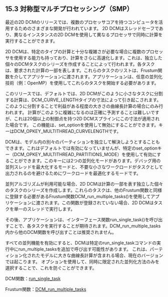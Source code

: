 ## 15.3 対称型マルチプロセッシング（SMP）

最近の2D DCMのリリースでは、複数のプロセッサコアを持つコンピュータを活用するためのさまざまな開発が行われています。
2D DCMはスレッドセーフであり、異なるインスタンスの2D DCMを使用して異なるプロセッサで同時に計算を実行することができます。

2D DCMは、特定のタイプの計算と十分な複雑さが必要な場合に複数のプロセッサを使用する能力も持っており、計算をさらに高速化します。これは、独立した個々のDCMタスクのシリーズを作成することによって行われます。各タスクは、要求された計算の一部を表します。これらのタスクのリストは、Frustum関数を介してアプリケーションに渡されます。アプリケーションは、任意の並列化技術（例：OpenMP）を使用してこれらのタスクを開始する必要があります。

このリリースでは、デフォルトでは、2D DCMがこのように小さなタスクに分割する計算は、DCM\_CURVE\_LENGTHタイプの寸法によって引き起こされます。
このように分割することで利益がある程度の大きさの曲線長計算の場合にのみ行われます。
計算がこのように複雑になるのは正確に予測することは難しいですが、これは20個以上の制御点を持つ2D DCMスプラインにこの寸法が適用された場合です。
この機能は、set\_optionを使用して無効にすることができます。キーはDCM\_OPKEY\_MULTITHREAD\_CURVELENGTHです。

DCMは、モデル内の別々のパーティションを独立して解決しようとすることもできます。これはデフォルトでは有効になっていませんが、特定のset\_optionキー（DCM\_OPKEY\_MULTITHREAD\_PARTITIONS\_MODE）を使用して有効にすることができます。このキーには2つの並列化モードがあります。デバッグ用の並列スレッドを最大化するモードと、不要な小さなワークロードがタスクとして出力されるのを避けるためにワークロードを最適化するモードです。

並列アルゴリズムが利用可能な場合、2D DCMは計算の一部を表す独立した個々のタスクのシリーズを作成します。これらのタスクは、他のFrustum関数と同様に登録する必要があるFrustum関数DCM\_run\_multiple\_tasks()を使用してアプリケーションに渡されます。この関数が登録されていない場合、2D DCMはタスクを単一のスレッドで実行します。

その後、アプリケーションは、インターフェース関数run\_single\_task()を呼び出すことで、各タスクを実行することが期待されます。DCM\_run\_multiple\_tasks内から他のDCM関数を呼び出すことは推奨されません。

すべての並列機能を有効にすると、DCMは特定のrun\_single\_taskコマンドの実行中にrun\_multiple\_tasksを追加で呼び出す可能性があります。
これは、パーティション化されたモデルに大きな曲線長計算が含まれる場合、現在のバージョンでは起こります。
オプションを使用して、同時に限定された並列化方法のみを選択することで、これを防ぐことができます。

DCM関数：[run\_single\_task](16.15._Miscellaneous_functions.md)

Frustum関数：[DCM\_run\_multiple\_tasks](17.12._Miscellaneous_functions.md)
